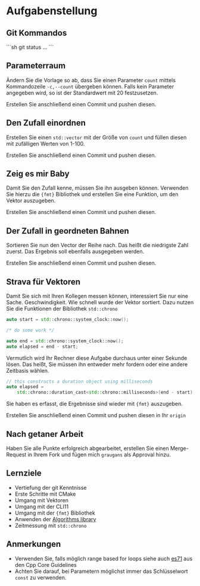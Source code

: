 # Aufgabenstellung

## Git Kommandos

´´´sh
git status
...
´´´

## Parameterraum

Ändern Sie die Vorlage so ab, dass Sie einen Parameter ``count`` mittels Kommandozeile ``-c,--count`` übergeben können. Falls kein Parameter angegeben wird, so ist der Standardwert mit 20 festzusetzen.

Erstellen Sie anschließend einen Commit und pushen diesen.

## Den Zufall einordnen

Erstellen Sie einen ``std::vector`` mit der Größe von ``count`` und füllen diesen mit zufälligen Werten von 1-100.

Erstellen Sie anschließend einen Commit und pushen diesen.

## Zeig es mir Baby

Damit Sie den Zufall kenne, müssen Sie ihn ausgeben können. Verwenden Sie hierzu die ``{fmt}`` Bibliothek und erstellen Sie eine Funktion, um den Vektor auszugeben.

Erstellen Sie anschließend einen Commit und pushen diesen.

## Der Zufall in geordneten Bahnen

Sortieren Sie nun den Vector der Reihe nach. Das heißt die niedrigste Zahl zuerst. Das Ergebnis soll ebenfalls ausgegeben werden.

Erstellen Sie anschließend einen Commit und pushen diesen.

## Strava für Vektoren

Damit Sie sich mit Ihren Kollegen messen können, interessiert Sie nur eine Sache. Geschwindigkeit. Wie schnell wurde der Vektor sortiert. Dazu nutzen Sie die Funktionen der Bibliothek ``std::chrono``

```cpp
auto start = std::chrono::system_clock::now();

/* do some work */

auto end = std::chrono::system_clock::now();
auto elapsed = end - start;
```

Vermutlich wird Ihr Rechner diese Aufgabe durchaus unter einer Sekunde lösen. Das heißt, Sie müssen ihn entweder mehr fordern oder eine andere Zeitbasis wählen.

```cpp
// this constructs a duration object using milliseconds
auto elapsed =
    std::chrono::duration_cast<std::chrono::milliseconds>(end - start);
```

Sie haben es erfasst, die Ergebnisse sind wieder mit ``{fmt}`` auszugeben.

Erstellen Sie anschließend einen Commit und pushen diesen in Ihr ``origin``

## Nach getaner Arbeit

Haben Sie alle Punkte erfolgreich abgearbeitet, erstellen Sie einen Merge-Request in Ihrem Fork und fügen mich ``graugans`` als Approval hinzu.

## Lernziele

- Vertiefung der git Kenntnisse
- Erste Schritte mit CMake
- Umgang mit Vektoren
- Umgang mit der CLI11
- Umgang mit der ``{fmt}`` Bibliothek
- Anwenden der [Algorithms library](https://en.cppreference.com/w/cpp/algorithm)
- Zeitmessung mit ``std::chrono``

## Anmerkungen

- Verwenden Sie, falls möglich range based for loops siehe auch [es71](https://isocpp.github.io/CppCoreGuidelines/CppCoreGuidelines#es71-prefer-a-range-for-statement-to-a-for-statement-when-there-is-a-choice) aus den Cpp Core Guidelines
- Achten Sie darauf, bei Parametern möglichst immer das Schlüsselwort ``const`` zu verwenden.
